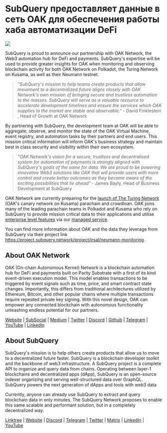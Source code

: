 # SubQuery предоставляет данные в сеть OAK для обеспечения работы хаба автоматизации DeFi

![](https://miro.medium.com/max/1400/0*R-MluHyL9bHAEboa)

SubQuery is proud to announce our partnership with OAK Network, the Web3 automation hub for DeFi and payments. SubQuery's expertise will be used to provide greater insights for OAK when monitoring and observing blockchain activity for both OAK Network on Polkadot, the Turing Network on Kusama, as well as their Neumann testnet.

> _"SubQuery's mission to help teams create products that allow movement to a decentralized future aligns closely with OAK Network's own mission of bringing secure and trustless automation to the masses. SubQuery will serve as a valuable resource to accelerate development timelines and ensure the services which OAK supplies to the market are stable and observable."_ - David Finklestein , Head of Growth at OAK Network

By partnering with SubQuery, the development team at OAK will be able to aggregate, observe, and monitor the state of the OAK Virtual Machine, event registry, and automation tasks by their partners and end users. This mission critical information will inform OAK's business strategy and maintain best in class security and visibility within their own ecosystem.

> _"OAK Network's vision for a secure, trustless and decentralised system for automation of payments is strongly aligned with SubQuery's goals of the same for data. We are proud to be powering innovative Web3 solutions like OAK that will provide users with more control and create better outcomes as they become aware of the exciting possibilities that lie ahead"_ - James Bayly, Head of Business Development at SubQuery

OAK Network are currently preparing for the [launch of The Turing Network](https://oak.tech/turing/crowdloan/) (OAK's canary network on Kusama) parachain and crowdloan. OAK joins many of the leading parachain teams in Polkadot and Kusama who rely on SubQuery to provide mission critical data to their applications and utilise [enterprise level features](../blogs/20211228-enterprise-hosted.md) via our [managed service](https://project.subquery.network/).

You can find more information about OAK and the data they leverage from SubQuery via their project link https://project.subquery.network/project/irsal/neumann-monitoring.

## About OAK Network

OAK (On-chain Autonomous Kernel) Network is a blockchain automation hub for DeFi and payments built on Parity Substrate with a first of its kind event-driven execution model. This model enables transactions to be triggered by event signals such as time, price, and smart contract state changes. Importantly, this differs from traditional architectures utilized by Ethereum, Bitcoin, and other popular chains where multiple transactions require repeated private key signing. With this novel design, OAK can empower any connected blockchain with autonomous functionality unleashing endless potential for our partners.

[Website](https://oak.tech/) | [SubSocial](https://app.subsocial.network/6109) | [Medium](https://medium.com/oak-blockchain) | [Twitter](https://twitter.com/oak_network) | [Discord](https://discord.gg/7W9UDvsbwh) | [Github](https://github.com/OAK-Foundation/) | [Telegram](https://t.me/OAK_Announcements) | [YouTube](https://www.youtube.com/channel/UCSEu57BfQQpAfgDixfBnaNg) | [LinkedIn](https://www.linkedin.com/company/oak-blockchain/)

## About SubQuery

SubQuery's mission is to help others create products that allow us to move to a decentralized future faster. SubQuery is a blockchain developer toolkit and the backbone of web3 infrastructure. A SubQuery project is a complete API to organize and query data from chains. Operating between layer-1 blockchains and decentralized apps (dApp), SubQuery is an open-source indexer organizing and serving well-structured data over GraphQL. SubQuery powers the next generation of dApps and tools with web3 data

Currently, anyone can already use SubQuery to extract and query blockchain data in only minutes. The SubQuery Network proposes to enable this same scalable and performant solution, but in a completely decentralized way.

​​[Linktree](https://linktr.ee/subquerynetwork) | [Website](https://subquery.network/) | [Discord](https://discord.com/invite/78zg8aBSMG) | [Telegram](https://t.me/subquerynetwork) | [Twitter](https://twitter.com/subquerynetwork) | [Matrix](https://matrix.to/#/#subquery:matrix.org) | [LinkedIn](https://www.linkedin.com/company/subquery) | [YouTube](https://www.youtube.com/channel/UCi1a6NUUjegcLHDFLr7CqLw)
